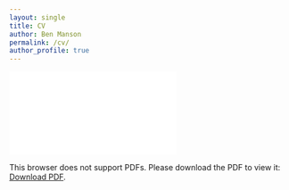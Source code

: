 ```yaml
---
layout: single
title: CV
author: Ben Manson
permalink: /cv/
author_profile: true
---
```

<object data="/assets/documents/cv-current.pdf" type="application/pdf" width="640" height="800">
    <embed src="/assets/documents/cv-current.pdf">
        <p>This browser does not support PDFs. Please download the PDF to view it: <a href="/assets/documents/cv-current.pdf">Download PDF</a>.</p>
    </embed>
</object>